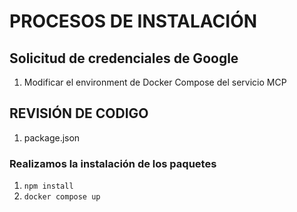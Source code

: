 # PROCESOS DE INSTALACIÓN

## Solicitud de credenciales de Google 
1. Modificar el environment de Docker Compose del servicio MCP

## REVISIÓN DE CODIGO
1. package.json

### Realizamos la instalación de los paquetes

1. ``npm install``
2. ``docker compose up``




